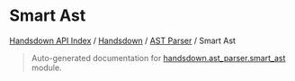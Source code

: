 # Smart Ast

[Handsdown API Index](../../README.md#handsdown-api-index) /
[Handsdown](../index.md#handsdown) /
[AST Parser](./index.md#ast-parser) /
Smart Ast

> Auto-generated documentation for [handsdown.ast_parser.smart_ast](https://github.com/vemel/handsdown/blob/main/handsdown/ast_parser/smart_ast.py) module.
